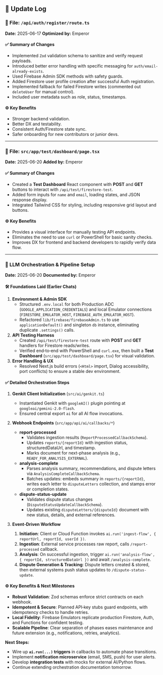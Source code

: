 ## 🔄 Update Log

### 📁 File: `/api/auth/register/route.ts`

**Date:** 2025-06-17
**Optimized by:** Emperor

#### ✅ Summary of Changes

* Implemented `Zod` validation schema to sanitize and verify request payloads.
* Introduced better error handling with specific messaging for `auth/email-already-exists`.
* Used Firebase Admin SDK methods with safety guards.
* Added Firestore user profile creation after successful Auth registration.
* Implemented fallback for failed Firestore writes (commented out `deleteUser` for manual control).
* Included user metadata such as role, status, timestamps.

#### ⚙️ Key Benefits

* Stronger backend validation.
* Better DX and testability.
* Consistent Auth/Firestore state sync.
* Safer onboarding for new contributors or junior devs.

---

### 📁 File: `src/app/test/dashboard/page.tsx`

**Date:** 2025-06-20
**Added by:** Emperor

#### ✅ Summary of Changes

* Created a **Test Dashboard** React component with **POST** and **GET** buttons to interact with `/api/test/firestore-test`.
* Added form inputs for `name` and `email`, loading states, and JSON response display.
* Integrated Tailwind CSS for styling, including responsive grid layout and buttons.

#### ⚙️ Key Benefits

* Provides a visual interface for manually testing API endpoints.
* Eliminates the need to use `curl` or PowerShell for basic sanity checks.
* Improves DX for frontend and backend developers to rapidly verify data flow.

---

### 📁 LLM Orchestration & Pipeline Setup

**Date:** 2025-06-20
**Documented by:** Emperor

#### 🛠️ Foundations Laid (Earlier Chats)

1. **Environment & Admin SDK**
   * Structured `.env.local` for both Production ADC (`GOOGLE_APPLICATION_CREDENTIALS`) and local Emulator connections (`FIRESTORE_EMULATOR_HOST`, `FIREBASE_AUTH_EMULATOR_HOST`).
   * Refactored `lib/firebase/firebaseAdmin.ts` to use `applicationDefault()` and singleton `db` instance, eliminating duplicate `.settings()` calls.
2. **API Testing Harness**
   * Created `/api/test/firestore-test` route with **POST** and **GET** handlers for Firestore reads/writes.
   * Verified end‑to‑end with PowerShell and `curl.exe`, then built a **Test Dashboard** (`src/app/test/dashboard/page.tsx`) for visual validation.
3. **Error Handling & UX**
   * Resolved Next.js build errors (`<Html>` import, Dialog accessibility, port conflicts) to ensure a stable dev environment.

#### ✅ Detailed Orchestration Steps

1. **Genkit Client Initialization** (`src/ai/genkit.ts`)
   * Instantiated Genkit with `googleAI()` plugin pointing at `googleai/gemini-2.0-flash`.
   * Ensured central export `ai` for all AI flow invocations.

2. **Webhook Endpoints** (`src/app/api/ai/callbacks/*`)
   - **report-processed**
     * Validates ingestion results (`ReportProcessedCallbackSchema`).
     * Updates `reports/{reportId}` with ingestion status, structuredDataUrl, and timestamp.
     * Marks document for next-phase analysis (e.g., `READY_FOR_ANALYSIS_EXTERNAL`).
   - **analysis-complete**
     * Parses analysis summary, recommendations, and dispute letters via `AnalysisCompleteCallbackSchema`.
     * Batches updates: embeds summary in `reports/{reportId}`, writes each letter to `disputeLetters` collection, and stamps error or completion states.
   - **dispute-status-update**
     * Validates dispute status changes (`DisputeStatusUpdateCallbackSchema`).
     * Updates existing `disputeLetters/{disputeId}` document with new status, details, and external references.

3. **Event‑Driven Workflow**
   1. **Initiation**: Client or Cloud Function invokes `ai.run('ingest-flow', { reportUrl, reportId, userId })`.
   2. **Ingestion**: External service processes raw report, calls `/report-processed` callback.
   3. **Analysis**: On successful ingestion, trigger `ai.run('analysis-flow', { reportId, structuredDataUrl })` and await `/analysis-complete`.
   4. **Dispute Generation & Tracking**: Dispute letters created & stored, then external systems push status updates to `/dispute-status-update`.

#### ⚙️ Key Benefits & Next Milestones

* **Robust Validation**: Zod schemas enforce strict contracts on each webhook.
* **Idempotent & Secure**: Planned API‑key stubs guard endpoints, with idempotency checks to handle retries.
* **Local Fidelity**: Firebase Emulators replicate production Firestore, Auth, and Functions for confident testing.
* **Scalable Pipeline**: Clear separation of phases eases maintenance and future extension (e.g., notifications, retries, analytics).

**Next Steps:**
* Wire up **`ai.run(...)` triggers** in callbacks to automate phase transitions.
* Implement **notification microservice** (email, SMS, push) for user alerts.
* Develop **integration tests** with mocks for external AI/Python flows.
* Continue extending orchestration documentation tomorrow.  

